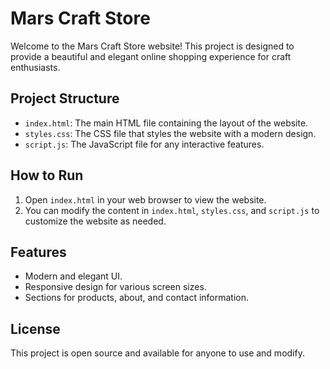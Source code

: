 # Mars Craft Store

Welcome to the Mars Craft Store website! This project is designed to provide a beautiful and elegant online shopping experience for craft enthusiasts.

## Project Structure
- `index.html`: The main HTML file containing the layout of the website.
- `styles.css`: The CSS file that styles the website with a modern design.
- `script.js`: The JavaScript file for any interactive features.

## How to Run
1. Open `index.html` in your web browser to view the website.
2. You can modify the content in `index.html`, `styles.css`, and `script.js` to customize the website as needed.

## Features
- Modern and elegant UI.
- Responsive design for various screen sizes.
- Sections for products, about, and contact information.

## License
This project is open source and available for anyone to use and modify.

